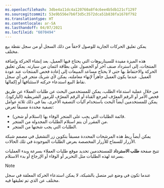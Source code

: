 ```yaml
---
ms.openlocfilehash: 3dbe4a11dc4a120760a8f4c6ee4b5db121cf1297
ms.sourcegitcommit: 53e9b556e7b6f3d5c3572dca51b838fa1678f792
ms.translationtype: HT
ms.contentlocale: ar-SA
ms.lasthandoff: 04/07/2021
ms.locfileid: "6070494"
---
```

يمكن تعليق الحركات الجارية للوصول لاحقاً من ذلك السجل أو من سجل نقطة بيع مختلف. 

هذه الميزة مفيدة للسيناريوهات التي يحتاج فيها العميل، بعد إنشاء الحركة وإضافة المنتجات، إلى استرداد صنف آخر أو الحصول على بطاقة ائتمان من سيارته. يمكن تعليق الحركة والاحتفاظ بها حتى لا يحتاج مساعد المبيعات إلى إعادة فحص المنتجات عند عودة العميل. عندما يكون العميل جاهزاً لإنهاء معاملته، يمكن لأي شريك متجر في أي سجل نقاط البيع استدعاء حركته لاستئنافها أو إكمالها.

من خلال عملية استدعاء الطلب، يمكن للمستخدمين البحث عن طلبات العملاء عن طريق فحص الأمر أو الرقم المعرّف لمرجع القناة أو الرقم المعرّف للرموز الشريطية (الباركود). يمكن للمستخدمين أيضاً البحث باستخدام آليات التصفية الأخرى، بما في ذلك ثلاثة عوامل تصفية محددة مسبقاً تعرض:

- قائمة الطلبات التي يجب على المتجر الوفاء بها (استلام أو شحن).
- من المقرر أن يتم استلام الطلبات المجدولة من المتجر.
- الطلبات التي يجب شحنها من المتجر.

يمكن أيضاً ربط هذه المرشحات المحددة مسبقاً بتكوين زر التشغيل في مصمم شبكة الأزرار للسماح للأزرار المخصصة بعرض الطلبات الموجودة في تلك الحالات. 

تتيح صفحة **طلب الاسترداد** للمستخدمين تحديد موقع طلبات العملاء بسرعة وبدء العمليات بسرعة لهذه الطلبات مثل التحرير أو الوفاء أو الإرجاع أو بدء الاستلام.


> [!NOTE]
> عندما تكون في وضع غير متصل بالشبكة، لا يمكن استدعاء الحركة المعلقة في سجل مختلف عن الذي تم تعليقها فيه.


